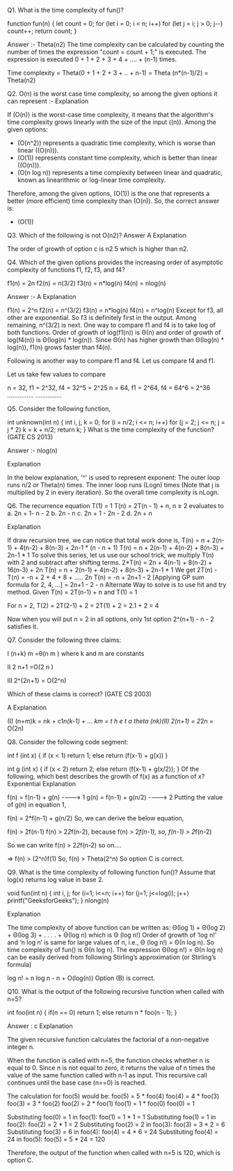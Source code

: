 Q1. What is the time complexity of fun()? 

function fun(n) {
    let count = 0;
    for (let i = 0; i < n; i++)
        for (let j = i; j > 0; j--)
            count++;
    return count;
}


Answer :- Theta(n2)
The time complexity can be calculated by counting the number of times the expression "count = count + 1;" is executed. The expression is executed 0 + 1 + 2 + 3 + 4 + .... + (n-1) times.

Time complexity = Theta(0 + 1 + 2 + 3 + .. + n-1) = Theta (n*(n-1)/2) = Theta(n2)


Q2. O(n) is the worst case time complexity, so among the given options it can represent :-
Explanation

If  (O(n)) is the worst-case time complexity, it means that the algorithm's time complexity grows linearly with the size of the input ((n)). Among the given options:

- (O(n^2)) represents a quadratic time complexity, which is worse than linear ((O(n))).
- (O(1)) represents constant time complexity, which is better than linear ((O(n))).
- (O(n log n)) represents a time complexity between linear and quadratic, known as linearithmic or log-linear time complexity.

Therefore, among the given options, (O(1)) is the one that represents a better (more efficient) time complexity than (O(n)). So, the correct answer is:

- (O(1))

Q3. Which of the following is not O(n2)?
Answer A
Explanation

The order of growth of option c is n2.5 which is higher than n2.


Q4. Which of the given options provides the increasing order of asymptotic complexity of functions f1, f2, f3, and f4?

  f1(n) = 2n
  f2(n) = n(3/2)
  f3(n) = n*log(n)
  f4(n) = nlog(n)


  Answer :- A
  Explanation

  f1(n) = 2^n
  f2(n) = n^(3/2)
  f3(n) = n*log(n)
  f4(n) = n^log(n)
Except for f3, all other are exponential. So f3 is definitely first in the output. Among remaining, n^(3/2) is next. One way to compare f1 and f4 is to take log of both functions. Order of growth of log(f1(n)) is Θ(n) and order of growth of log(f4(n)) is Θ(log(n) * log(n)). Since Θ(n) has higher growth than Θ(log(n) * log(n)), f1(n) grows faster than f4(n).

Following is another way to compare f1 and f4. Let us compare f4 and f1.

Let us take few values to compare

n = 32, f1 = 2^32, f4 = 32^5 = 2^25
n = 64, f1 = 2^64, f4 = 64^6 = 2^36
...............
............... 


Q5. Consider the following function,

 int unknown(int n) {
    int i, j, k = 0;
    for (i  = n/2; i <= n; i++)
        for (j = 2; j <= n; j = j * 2)
            k = k + n/2;
    return k;
 }
What is the time complexity of the function? (GATE CS 2013)

Answer :- nlog(n)

Explanation

In the below explanation, '^' is used to represent exponent: The outer loop runs n/2 or Theta(n) times. The inner loop runs (Logn) times (Note that j is multiplied by 2 in every iteration). So the overall time complexity is nLogn.

Q6. The recurrence equation
T(1) = 1
T(n) = 2T(n - 1) + n, n ≥ 2 
evaluates to a. 2n + 1- n - 2 b. 2n - n c. 2n + 1 - 2n - 2 d. 2n + n

Explanation

If draw recursion tree, we can notice that total work done is, T(n) = n + 2(n-1) + 4(n-2) + 8(n-3) + 2n-1 * (n - n + 1) T(n) = n + 2(n-1) + 4(n-2) + 8(n-3) + 2n-1 * 1 To solve this series, let us use our school trick, we multiply T(n) with 2 and subtract after shifting terms.
2*T(n) =     2n + 4(n-1) + 8(n-2) + 16(n-3) + 2n 
  T(n) = n + 2(n-1) + 4(n-2) + 8(n-3) + 2n-1 * 1
We get
2T(n) - T(n) =  -n + 2 + 4 + 8 + ..... 2n
T(n) = -n + 2n+1 - 2 [Applying GP sum formula for 2, 4, ...]
     = 2n+1 - 2 - n
Alternate Way to solve is to use hit and try method.
Given T(n) = 2T(n-1) + n and T(1) = 1

For n = 2, T(2) = 2T(2-1) + 2 
                = 2T(1) + 2 
                = 2.1 + 2 = 4

Now when you will put n = 2 in all options, 
only 1st option 2^(n+1) - n - 2 satisfies it. 

Q7. Consider the following three claims:

I 
(n+k) 
m
 =θ(n 
m
 )
 where k and m are constants

II 
2 
n+1
 =O(2 
n
 )   
 

 III 2^{2n+1} = O(2^n)

Which of these claims is correct? (GATE CS 2003)

A
Explanation

(I)  (n+m)k = nk + c1*n(k-1) + ... km = 
t
h
e
t
a
theta
(nk)(II)  2(n+1) = 2*2n = O(2n)

Q8. Consider the following  code segment:

int f (int x)
{
      if (x < 1)  return 1;
      else return (f(x-1) + g(x))
}

int g (int x)
{
      if (x < 2) return 2;
      else return (f(x-1) + g(x/2));
}
Of the following, which best describes the growth of f(x) as a function of x? 
Exponential
Explanation

f(n) = f(n-1) + g(n) ----> 1
g(n) = f(n-1) + g(n/2) ----> 2
Putting the value of g(n) in equation 1,

f(n) = 2*f(n-1) + g(n/2)
So, we can derive the below equation,

f(n) > 2f(n-1)
f(n) > 2*2*f(n-2), because f(n) > 2*f(n-1), so, f(n-1) > 2*f(n-2)

So we can write f(n) > 2*2*f(n-2)
so on....

=> f(n) > (2^n)f(1)
So, f(n) > Theta(2^n)
So option C is correct.



Q9. What is the time complexity of following function fun()? Assume that log(x) returns log value in base 2.

void fun(int n)
{
   int i, j;
   for (i=1; i<=n; i++)
      for (j=1; j<=log(i); j++)
         printf("GeeksforGeeks");
}
nlong(n)

Explanation

The time complexity of above function can be written as: Θ(log 1) + Θ(log 2) + Θ(log 3) + . . . . + Θ(log n) which is Θ (log n!) Order of growth of ‘log n!’ and ‘n log n’ is same for large values of n, i.e., Θ (log n!) = Θ(n log n). So time complexity of fun() is Θ(n log n). The expression Θ(log n!) = Θ(n log n) can be easily derived from following Stirling’s approximation (or Stirling’s formula)

log n! = n log n - n + O(log(n))
Option (B) is correct.

Q10. What is the output of the following recursive function when called with n=5?

int foo(int n) {
	if(n == 0) 
      return 1;
	else 
      return n * foo(n - 1);
}

Answer : c
Explanation

The given recursive function calculates the factorial of a non-negative integer n.

When the function is called with n=5, the function checks whether n is equal to 0. Since n is not equal to zero, it returns the value of n times the value of the same function called with n-1 as input. This recursive call continues until the base case (n==0) is reached.

The calculation for foo(5) would be: foo(5) = 5 * foo(4) foo(4) = 4 * foo(3) foo(3) = 3 * foo(2) foo(2) = 2 * foo(1) foo(1) = 1 * foo(0) foo(0) = 1

Substituting foo(0) = 1 in foo(1): foo(1) = 1 * 1 = 1 Substituting foo(1) = 1 in foo(2): foo(2) = 2 * 1 = 2 Substituting foo(2) = 2 in foo(3): foo(3) = 3 * 2 = 6 Substituting foo(3) = 6 in foo(4): foo(4) = 4 * 6 = 24 Substituting foo(4) = 24 in foo(5): foo(5) = 5 * 24 = 120

Therefore, the output of the function when called with n=5 is 120, which is option C.



